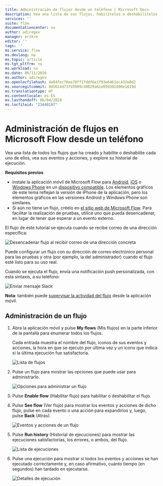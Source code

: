 ```yaml
---
title: Administración de flujos desde un teléfono | Microsoft Docs
description: Vea una lista de sus flujos, habilítelos o deshabilítelos y vea todos los eventos y acciones del flujo, y ejecute el historial
services: ''
suite: flow
documentationcenter: na
author: adiregev
manager: erikre
editor: ''
tags: ''
ms.service: flow
ms.devlang: na
ms.topic: article
ms.tgt_pltfrm: na
ms.workload: na
ms.date: 06/11/2016
ms.author: adiregev
ms.openlocfilehash: 4a04fec70ae70ff17ddf6e1f93e6461ec432e8d2
ms.sourcegitcommit: 945614d737d5909c40029a61e050302d96e1619d
ms.translationtype: HT
ms.contentlocale: es-ES
ms.lasthandoff: 06/04/2018
ms.locfileid: "23440107"
---
```

# <a name="manage-flows-in-microsoft-flow-from-your-phone"></a>Administración de flujos en Microsoft Flow desde un teléfono
Vea una lista de todos los flujos que ha creado y habilite o deshabilite cada uno de ellos, vea sus eventos y acciones, y explore su historial de ejecución.

**Requisitos previos**

* Instale la aplicación móvil de Microsoft Flow para [Android](https://aka.ms/flowmobiledocsandroid), [iOS](https://aka.ms/flowmobiledocsios) o [Windows Phone](https://aka.ms/flowmobilewindows) en un [dispositivo compatible](getting-started.md#use-the-mobile-app). Los elementos gráficos de este tema reflejan la versión de iPhone de la aplicación, pero los elementos gráficos en las versiones Android y Windows Phone son similares.
* Si aún no tiene un flujo, créelo en [el sitio web de Microsoft Flow](https://flow.microsoft.com/). Para facilitar la realización de pruebas, utilice uno que pueda desencadenar, en lugar de tener que esperar a un evento externo.

El flujo de este tutorial se ejecuta cuando se recibe correo de una dirección específica:

![Desencadenar flujo al recibir correo de una dirección concreta](./media/mobile-manage-flows/create-trigger.png)

Puede configurar un flujo con su dirección de correo electrónico personal para las pruebas y otra (por ejemplo, la del administrador) cuando el flujo esté listo para su uso real.

Cuando se ejecuta el flujo, envía una notificación push personalizada, con esta sintaxis, a su teléfono:

![Enviar mensaje Slack](./media/mobile-manage-flows/create-event.png)

**Nota**: también puede [supervisar la actividad del flujo](mobile-monitor-activity.md) desde la aplicación móvil.

## <a name="manage-a-flow"></a>Administración de un flujo
1. Abra la aplicación móvil y pulse **My flows** (Mis flujos) en la parte inferior de la pantalla para enumerar todos los flujos.
   
    Cada entrada muestra el nombre del flujo, iconos de sus eventos y acciones, la hora en que se ejecutó por última vez y un icono que indica si la última ejecución fue satisfactoria.
   
    ![Lista de flujos](./media/mobile-manage-flows/flow-list.png)
2. Pulse un flujo para mostrar las opciones que puede usar para administrarlo.
   
    ![Opciones para administrar un flujo](./media/mobile-manage-flows/flow-details.png)
3. Pulse **Enable flow** (Habilitar flujo) para habilitar o deshabilitar el flujo.
4. Pulse **See flow** (Ver flujo) para mostrar los eventos y acciones de dicho flujo, pulse en cada evento o una acción para expandirlos y, luego, pulse **Back** (Atrás).
   
    ![Eventos y acciones de un flujo](./media/mobile-manage-flows/flow-event-action.png)
5. Pulse **Run history** (Historial de ejecuciones) para mostrar las ejecuciones satisfactorias, los errores, o ambos, del flujo.
   
    ![Lista de ejecuciones](./media/mobile-manage-flows/history-mixed.png)
6. Pulse una ejecución para mostrar si todos los eventos y acciones se han ejecutado correctamente y, en caso afirmativo, cuánto tiempo (en segundos) han tardado en ejecutarse.
   
    ![Detalles de ejecución](./media/mobile-manage-flows/flow-run.png)


